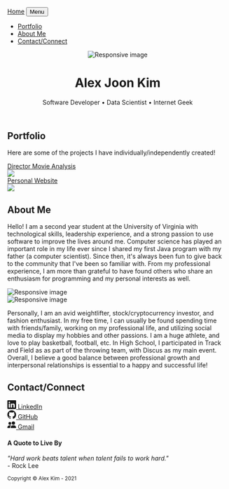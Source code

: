 <!DOCTYPE html>
<html lang="en">

<head>
    <meta charset="utf-8" />
    <meta name="viewport" content="width=device-width, initial-scale=1, shrink-to-fit=no" />
    <meta name="description" content="" />
    <meta name="author" content="" />
    <title>Alex Joon Kim - Professional Website</title>
    <!-- Favicon-->
    <link rel="icon" type="image/x-icon" href="assets/favicon.ico" />
    <!-- Font Awesome icons (free version)-->
    <script src="https://use.fontawesome.com/releases/v5.15.3/js/all.js" crossorigin="anonymous"></script>
    <!-- Google fonts-->
    <link href="https://fonts.googleapis.com/css?family=Montserrat:400,700" rel="stylesheet" type="text/css" />
    <link href="https://fonts.googleapis.com/css?family=Lato:400,700,400italic,700italic" rel="stylesheet"
        type="text/css" />
    <!-- Core theme CSS (includes Bootstrap)-->
    <link href="css/styles.css" rel="stylesheet" />
</head>

<body id="page-top">
    <!-- Navigation-->
    <nav class="navbar navbar-expand-lg bg-secondary text-uppercase fixed-top" id="mainNav">
        <div class="container">
            <a class="navbar-brand" href="#page-top">Home</a>
            <button class="navbar-toggler text-uppercase font-weight-bold bg-primary text-white rounded" type="button"
                data-bs-toggle="collapse" data-bs-target="#navbarResponsive" aria-controls="navbarResponsive"
                aria-expanded="false" aria-label="Toggle navigation">
                Menu
                <i class="fas fa-bars"></i>
            </button>
            <div class="collapse navbar-collapse" id="navbarResponsive">
                <ul class="navbar-nav ms-auto">
                    <li class="nav-item mx-0 mx-lg-1"><a class="nav-link py-3 px-0 px-lg-3 rounded"
                            href="#portfolio">Portfolio</a></li>
                    <li class="nav-item mx-0 mx-lg-1"><a class="nav-link py-3 px-0 px-lg-3 rounded" href="#about">About
                            Me</a></li>
                    <li class="nav-item mx-0 mx-lg-1"><a class="nav-link py-3 px-0 px-lg-3 rounded"
                            href="#contact">Contact/Connect</a></li>
                </ul>
            </div>
        </div>
    </nav>
    <!-- Masthead-->
    <header class="masthead main-background text-white text-center">
        <div class="container d-flex align-items-center flex-column">
            <!-- Masthead Picture Image-->
            <a>
                <img src="https://lh3.googleusercontent.com/2ShfGl2MTqbO-37h3BeyYD-5smLlQ-19YQnnTBnlOFFSuMjWgWrWU0dVDJsm_cmk41uNQcg72sqAK1vDBcVJGqbESLfvCIyZtsXHUSlv9tLtKmyfV6K-i4I2ECrY80urQWdCUtRHIg=w600-h315-p-k"
                    class="rounded img-fluid" image-resolution: from-image alt="Responsive image" />
            </a>
            <!-- Masthead Heading-->
            <h1 class="masthead-heading outlining text-uppercase mb-0">Alex Joon Kim</h1>
            <!-- Icon Divider-->
            <div class="divider-custom divider-light">
                <div class="divider-custom-line"></div>
            </div>
            <!-- Masthead Subheading-->
            <p class="masthead-subheading font-weight-light mb-0">Software Developer • Data Scientist • Internet Geek
            </p>
        </div>
    </header>
    <!-- Portfolio Section-->
    <section class="page-section portfolio" id="portfolio">
        <div class="container">
            <!-- Portfolio Section Heading-->
            <h2 class="page-section-heading text-center text-uppercase text-secondary mb-0">Portfolio</h2>
            <!-- Icon Divider-->
            <div class="divider-custom">
                <div class="divider-custom-line"></div>
            </div>
            <p class="lead text-center">
                Here are some of the projects I have individually/independently created!
            </p>
            <!-- Portfolio Grid Items-->
            <div class="row justify-content-center">
                <!-- Portfolio Item 1-->
                <div class="col-md-6 col-lg-4 mb-5">
                    <a href="https://github.com/ajk3158/Director-Movie-Analysis.git">
                        <div class="portfolio-item mx-auto">
                            <div
                                class="portfolio-item-caption d-flex align-items-center justify-content-center h-100 w-100">
                                <div class="portfolio-item-caption-content text-center text-white outlining_light">
                                    Director Movie Analysis</div>
                            </div>
                            <img class="img-thumbnail" src="assets/img/portfolio/Project1.png" />
                        </div>
                    </a>
                </div>
                <!-- Portfolio Item 2-->
                <div class="col-md-6 col-lg-4 mb-5">
                    <a href="https://github.com/ajk3158/Director-Movie-Analysis.git">
                        <div class="portfolio-item mx-auto">
                            <div
                                class="portfolio-item-caption d-flex align-items-center justify-content-center h-100 w-100">
                                <div class="portfolio-item-caption-content text-center text-white outlining_light">
                                    Personal Website</div>
                            </div>
                            <img class="img-thumbnail" src="assets/img/portfolio/Project2.png" />
                        </div>
                    </a>
                </div>
            </div>
        </div>
    </section>
    <!-- About Section-->
    <section class="page-section bg-primary text-white mb-0" id="about">
        <div class="container">
            <!-- About Section Heading-->
            <h2 class="page-section-heading text-center text-uppercase text-white">About Me</h2>
            <!-- Icon Divider-->
            <div class="divider-custom divider-light">
                <div class="divider-custom-line"></div>
            </div>
            <!-- About Section Content-->
            <div class="row justify-content-xxl-evenly text-center">
                <div class="col-lg-8">
                    <p class="lead">Hello! I am a second year student at the University of Virginia with
                        technological
                        skills, leadership experience, and a strong passion to use software to improve the lives
                        around
                        me. Computer science has played an important role in my life ever since I shared my first
                        Java
                        program with my father (a computer scientist). Since then, it's always been fun to give back
                        to
                        the community that I've been so familiar with. From my professional experience, I am more
                        than
                        grateful to have found others who share an enthusiasm for programming and my personal
                        interests
                        as well.</p>
                </div>
                <div class="col-lg-4">
                    <a>
                        <img src="https://lh3.googleusercontent.com/0xckywmrWzeqK2lnbFPjxydt8Z_eZBajT_f9SRIJgLw1XQjpVvbWIeX0_dqLj_X2ZGNEyFRL1KVBy5yGMqDxv1bMz1Wps4IDVqDKq_tAr57kWd4WrJqmGsODbPhGpHLfUUiDI7udaw=w600-h315-p-k"
                            class="rounded img-fluid" image-resolution: from-image alt="Responsive image" /> </a>
                </div>
                <div class="col-lg-4">
                    <a> <img src="https://lh3.googleusercontent.com/oZlD9upMpBTcWy7yzAfrbd2-xon4BFgnI1vZzXguGzG40tqUxEgIAN5rmaC4fq8B0OLYhgjcsZw32dWrM3pcNVHrybzXwsyneq7zrLOAHbhH30MIKvwOn48xR8OUkrlWHuT4Ut4UnA=w600-h315-p-k"
                            class="rounded img-fluid" image-resolution: from-image alt="Responsive image" />
                    </a>
                </div>
                <div class="col-lg-8">
                    <p class="lead">Personally, I am an avid weightlifter, stock/cryptocurrency investor, and fashion
                        enthusiast. In my free time, I can usually be found spending time with friends/family, working
                        on my professional life, and utilizing social media to display my hobbies and other passions. I
                        am a huge
                        athlete, and love to play basketball, football, etc. In High School, I participated in Track and
                        Field as
                        as part of the throwing team, with Discus as my main event. Overall, I believe a good balance
                        between
                        professional growth and interpersonal relationships is essential to a happy and successful life!
                    </p>
                </div>
            </div>
    </section>
    <!-- Contact Section-->
    <section class="page-section" id="contact">
        <div class="container">
            <!-- Contact Section Heading-->
            <h2 class="page-section-heading text-center text-uppercase text-secondary mb-0">Contact/Connect</h2>
            <!-- Icon Divider-->
            <div class="divider-custom">
                <div class="divider-custom-line"></div>
            </div>
            <div class="text-center mt-4">
                <a class="btn btn-xl btn-outline-dark" href="https://www.linkedin.com/in/alex-kim-917bb81a5">
                    <svg xmlns="http://www.w3.org/2000/svg" width="20" height="20" fill="currentColor"
                        class="bi bi-linkedin me-2" viewBox="0 0 16 16">
                        <path
                            d="M0 1.146C0 .513.526 0 1.175 0h13.65C15.474 0 16 .513 16 1.146v13.708c0 .633-.526 1.146-1.175 1.146H1.175C.526 16 0 15.487 0 14.854V1.146zm4.943 12.248V6.169H2.542v7.225h2.401zm-1.2-8.212c.837 0 1.358-.554 1.358-1.248-.015-.709-.52-1.248-1.342-1.248-.822 0-1.359.54-1.359 1.248 0 .694.521 1.248 1.327 1.248h.016zm4.908 8.212V9.359c0-.216.016-.432.08-.586.173-.431.568-.878 1.232-.878.869 0 1.216.662 1.216 1.634v3.865h2.401V9.25c0-2.22-1.184-3.252-2.764-3.252-1.274 0-1.845.7-2.165 1.193v.025h-.016a5.54 5.54 0 0 1 .016-.025V6.169h-2.4c.03.678 0 7.225 0 7.225h2.4z" />
                    </svg>
                    LinkedIn
                </a>
            </div>
            <div class="text-center mt-4">
                <a class="btn btn-xl btn-outline-dark" href="https://github.com/ajk3158">
                    <svg xmlns="http://www.w3.org/2000/svg" width="20" height="20" fill="currentColor"
                        class="bi bi-github me-2" viewBox="0 0 16 16">
                        <path
                            d="M8 0C3.58 0 0 3.58 0 8c0 3.54 2.29 6.53 5.47 7.59.4.07.55-.17.55-.38 0-.19-.01-.82-.01-1.49-2.01.37-2.53-.49-2.69-.94-.09-.23-.48-.94-.82-1.13-.28-.15-.68-.52-.01-.53.63-.01 1.08.58 1.23.82.72 1.21 1.87.87 2.33.66.07-.52.28-.87.51-1.07-1.78-.2-3.64-.89-3.64-3.95 0-.87.31-1.59.82-2.15-.08-.2-.36-1.02.08-2.12 0 0 .67-.21 2.2.82.64-.18 1.32-.27 2-.27.68 0 1.36.09 2 .27 1.53-1.04 2.2-.82 2.2-.82.44 1.1.16 1.92.08 2.12.51.56.82 1.27.82 2.15 0 3.07-1.87 3.75-3.65 3.95.29.25.54.73.54 1.48 0 1.07-.01 1.93-.01 2.2 0 .21.15.46.55.38A8.012 8.012 0 0 0 16 8c0-4.42-3.58-8-8-8z" />
                    </svg>
                    GitHub
                </a>
            </div>
            <div class="text-center mt-4">
                <a class="btn btn-xl btn-outline-dark" href="mailto: alexjoonkim02@gmail.com">
                    <svg xmlns="http://www.w3.org/2000/svg" width="20" height="20" fill="currentColor"
                        class="bi bi-people-fill me-2" viewBox="0 0 16 16">
                        <path d="M7 14s-1 0-1-1 1-4 5-4 5 3 5 4-1 1-1 1H7zm4-6a3 3 0 1 0 0-6 3 3 0 0 0 0 6z" />
                        <path fill-rule="evenodd"
                            d="M5.216 14A2.238 2.238 0 0 1 5 13c0-1.355.68-2.75 1.936-3.72A6.325 6.325 0 0 0 5 9c-4 0-5 3-5 4s1 1 1 1h4.216z" />
                        <path d="M4.5 8a2.5 2.5 0 1 0 0-5 2.5 2.5 0 0 0 0 5z" />
                    </svg>
                    Gmail
                </a>
            </div>
        </div>
    </section>
    <!-- Footer-->
    <footer class="footer text-center">
        <div class="container">
            <div class="row justify-content-center">
                <!-- Footer Location-->
                <div class="col-lg-5 mb-5  mb-lg-0">
                    <h4 class="text-uppercase mb-4">A Quote to Live By</h4>
                    <p class="lead mb-0">
                        <i> "Hard work beats talent when talent fails to work hard." </i>
                        <br />
                        - Rock Lee
                    </p>
                </div>
            </div>
        </div>
    </footer>
    <!-- Copyright Section-->
    <div class="copyright py-4 text-center text-white">
        <div class="container"><small>Copyright &copy; Alex Kim - 2021</small></div>
    </div>
    <!-- Bootstrap core JS-->
    <script src="https://cdn.jsdelivr.net/npm/bootstrap@5.1.0/dist/js/bootstrap.bundle.min.js"></script>
    <!-- Core theme JS-->
    <script src="js/scripts.js"></script>
    <script src="https://cdn.startbootstrap.com/sb-forms-latest.js"></script>
</body>

</html>
